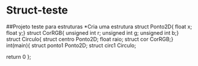 # Struct-teste
##Projeto teste para estruturas
*Cria uma estrutura
struct Ponto2D{
	float x;
	float y;}
struct CorRGB{
	unsigned int r;
	unsigned int g;
	unsigned int b;}
struct Circulo{
	struct centro Ponto2D;
	float raio;
	struct cor CorRGB;}
int(main){
	struct ponto1 Ponto2D;
	struct circ1 Circulo;

return 0
};